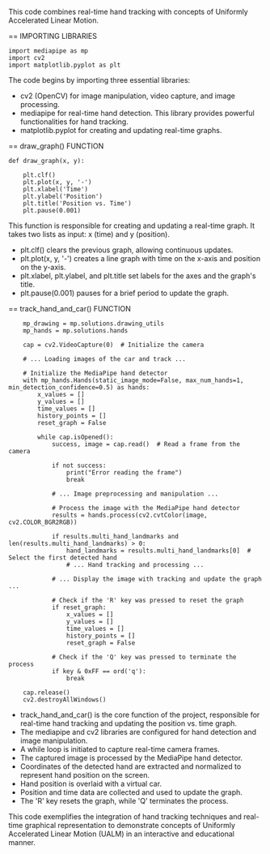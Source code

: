 This code combines real-time hand tracking with concepts of Uniformly Accelerated Linear Motion.

== IMPORTING LIBRARIES

	import mediapipe as mp
	import cv2
	import matplotlib.pyplot as plt

The code begins by importing three essential libraries:
- cv2 (OpenCV) for image manipulation, video capture, and image processing.
- mediapipe for real-time hand detection. This library provides powerful functionalities for hand tracking.
- matplotlib.pyplot for creating and updating real-time graphs.

== draw_graph() FUNCTION

	def draw_graph(x, y):
   
		plt.clf()  
    	plt.plot(x, y, '-')  
    	plt.xlabel('Time')
    	plt.ylabel('Position')
    	plt.title('Position vs. Time')
    	plt.pause(0.001)  
   
This function is responsible for creating and updating a real-time graph. It takes two lists as input: x (time) and y (position).

- plt.clf() clears the previous graph, allowing continuous updates.
- plt.plot(x, y, '-') creates a line graph with time on the x-axis and position on the y-axis.
- plt.xlabel, plt.ylabel, and plt.title set labels for the axes and the graph's title.
- plt.pause(0.001) pauses for a brief period to update the graph.

== track_hand_and_car() FUNCTION

	    mp_drawing = mp.solutions.drawing_utils
	    mp_hands = mp.solutions.hands
	
	    cap = cv2.VideoCapture(0)  # Initialize the camera
	    
	    # ... Loading images of the car and track ...
	
	    # Initialize the MediaPipe hand detector
	    with mp_hands.Hands(static_image_mode=False, max_num_hands=1, min_detection_confidence=0.5) as hands:
	        x_values = []
	        y_values = []
	        time_values = []
	        history_points = []
	        reset_graph = False
	
	        while cap.isOpened():
	            success, image = cap.read()  # Read a frame from the camera
	
	            if not success:
	                print("Error reading the frame")
	                break
	
	            # ... Image preprocessing and manipulation ...
	
	            # Process the image with the MediaPipe hand detector
	            results = hands.process(cv2.cvtColor(image, cv2.COLOR_BGR2RGB))
	
	            if results.multi_hand_landmarks and len(results.multi_hand_landmarks) > 0:
	                hand_landmarks = results.multi_hand_landmarks[0]  # Select the first detected hand
	                # ... Hand tracking and processing ...
	
	            # ... Display the image with tracking and update the graph ...
	
	            # Check if the 'R' key was pressed to reset the graph
	            if reset_graph:
	                x_values = []
	                y_values = []
	                time_values = []
	                history_points = []
	                reset_graph = False
	
	            # Check if the 'Q' key was pressed to terminate the process
	            if key & 0xFF == ord('q'):
	                break
	    
	    cap.release()
	    cv2.destroyAllWindows()

- track_hand_and_car() is the core function of the project, responsible for real-time hand tracking and updating the position vs. time graph.
- The mediapipe and cv2 libraries are configured for hand detection and image manipulation.
- A while loop is initiated to capture real-time camera frames.
- The captured image is processed by the MediaPipe hand detector.
- Coordinates of the detected hand are extracted and normalized to represent hand position on the screen.
- Hand position is overlaid with a virtual car.
- Position and time data are collected and used to update the graph.
- The 'R' key resets the graph, while 'Q' terminates the process.

This code exemplifies the integration of hand tracking techniques and real-time graphical representation to demonstrate concepts of Uniformly Accelerated Linear Motion (UALM) in an interactive and educational manner.
